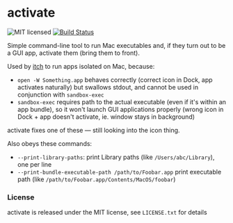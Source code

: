 # activate

![MIT licensed](https://img.shields.io/badge/license-MIT-blue.svg)
[![Build Status](https://git.itch.ovh/itchio/activate/badges/master/build.svg)](https://git.itch.ovh/itchio/activate/builds)

Simple command-line tool to run Mac executables and, if they turn out to
be a GUI app, activate them (bring them to front).

Used by [itch][] to run apps isolated on Mac, because:

  * `open -W Something.app` behaves correctly (correct icon in Dock, 
  app activates naturally) but swallows stdout, and cannot be used in
  conjunction with `sandbox-exec`
  * `sandbox-exec` requires path to the actual executable (even if it's
  within an app bundle), so it won't launch GUI applications properly
  (wrong icon in Dock + app doesn't activate, ie. window stays in background)

activate fixes one of these — still looking into the icon thing.

[itch]: https://github.com/itchio/itch

Also obeys these commands:

  * `--print-library-paths`: print Library paths (like `/Users/abc/Library`), one per line
  * `--print-bundle-executable-path /path/to/Foobar.app` print executable path (like `/path/to/Foobar.app/Contents/MacOS/foobar`)

### License

activate is released under the MIT license, see `LICENSE.txt` for details
